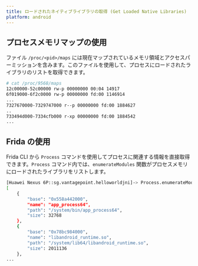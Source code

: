 ```yaml
---
title: ロードされたネイティブライブラリの取得 (Get Loaded Native Libraries)
platform: android
---
```


## プロセスメモリマップの使用

ファイル `/proc/<pid>/maps` には現在マップされているメモリ領域とアクセスパーミッションを含みます。このファイルを使用して、プロセスにロードされたライブラリのリストを取得できます。

```bash
# cat /proc/9568/maps
12c00000-52c00000 rw-p 00000000 00:04 14917                              /dev/ashmem/dalvik-main space (region space) (deleted)
6f019000-6f2c0000 rw-p 00000000 fd:00 1146914                            /data/dalvik-cache/arm64/system@framework@boot.art
...
7327670000-7329747000 r--p 00000000 fd:00 1884627                        /data/app/com.google.android.gms-4FJbDh-oZv-5bCw39jkIMQ==/oat/arm64/base.odex
..
733494d000-7334cfb000 r-xp 00000000 fd:00 1884542                        /data/app/com.google.android.youtube-Rl_hl9LptFQf3Vf-JJReGw==/lib/arm64/libcronet.80.0.3970.3.so
...
```

## Frida の使用

Frida CLI から `Process` コマンドを使用してプロセスに関連する情報を直接取得できます。`Process` コマンド内では、`enumerateModules` 関数がプロセスメモリにロードされたライブラリをリストします。

```bash
[Huawei Nexus 6P::sg.vantagepoint.helloworldjni]-> Process.enumerateModules()
[
    {
        "base": "0x558a442000",
        "name": "app_process64",
        "path": "/system/bin/app_process64",
        "size": 32768
    },
    {
        "base": "0x78bc984000",
        "name": "libandroid_runtime.so",
        "path": "/system/lib64/libandroid_runtime.so",
        "size": 2011136
    },
...

```
